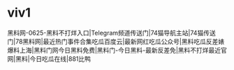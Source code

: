 # viv1
黑料网-0625-黑料不打烊入口|Telegram频道传送门|74猫导航主站|74猫传送门|78黑料网|最近热门事件合集吃瓜百度云|最新网红吃瓜公众号|黑料吃瓜反差婊爆料上海|黑料门网今日黑料免费|黑料门-今日黑料-最新反差免|黑料不打烊最近官网|黑料|今日吃瓜在线|881比鸭

